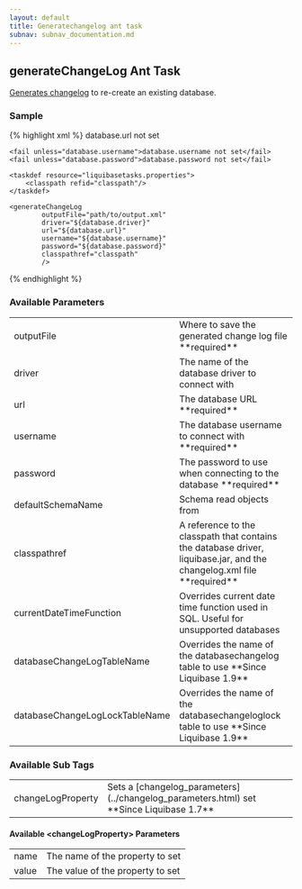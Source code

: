 ```yaml
---
layout: default
title: Generatechangelog ant task
subnav: subnav_documentation.md
---
```


## generateChangeLog Ant Task ##

[Generates changelog](../generating_changelogs.html) to re-create an existing database.


### Sample ###

{% highlight xml %}
<target name="generateChangelog" depends="prepare">
    <fail unless="database.url">database.url not set</fail>

    <fail unless="database.username">database.username not set</fail>
    <fail unless="database.password">database.password not set</fail>

    <taskdef resource="liquibasetasks.properties">
        <classpath refid="classpath"/>
    </taskdef>

    <generateChangeLog
            outputFile="path/to/output.xml"
            driver="${database.driver}"
            url="${database.url}"
            username="${database.username}"
            password="${database.password}"
            classpathref="classpath"
            />
</target>
{% endhighlight %}



### Available Parameters ###

<table>
<tr><td>outputFile</td><td>Where to save the generated change log file **required**  </td></tr>
<tr><td>driver</td><td>The name of the database driver to connect with</td></tr>
<tr><td>url</td><td>The database URL **required**  </td></tr>
<tr><td>username</td><td>The database username to connect with **required**  </td></tr>
<tr><td>password</td><td>The password to use when connecting to the database **required**  </td></tr>
<tr><td>defaultSchemaName</td><td>Schema read objects from  </td></tr>
<tr><td>classpathref</td><td>A reference to the classpath that contains the database driver, liquibase.jar, and the changelog.xml file **required**  </td></tr>
<tr><td>currentDateTimeFunction</td><td>Overrides current date time function used in SQL. Useful for unsupported databases</td></tr>
<tr><td>databaseChangeLogTableName</td><td>Overrides the name of the databasechangelog table to use **Since Liquibase 1.9** </td></tr>
<tr><td>databaseChangeLogLockTableName</td><td>Overrides the name of the databasechangeloglock table to use **Since Liquibase 1.9** </td></tr>
</table>

### Available Sub Tags ###
<table>
<tr><td>changeLogProperty</td><td>Sets a [changelog_parameters](../changelog_parameters.html) set **Since Liquibase 1.7** </td></tr>
</table>

#### Available &lt;changeLogProperty&gt; Parameters ####
<table>
<tr><td>name</td><td>The name of the property to set</td></tr>
<tr><td>value</td><td>The value of the property to set</td></tr>
</table>